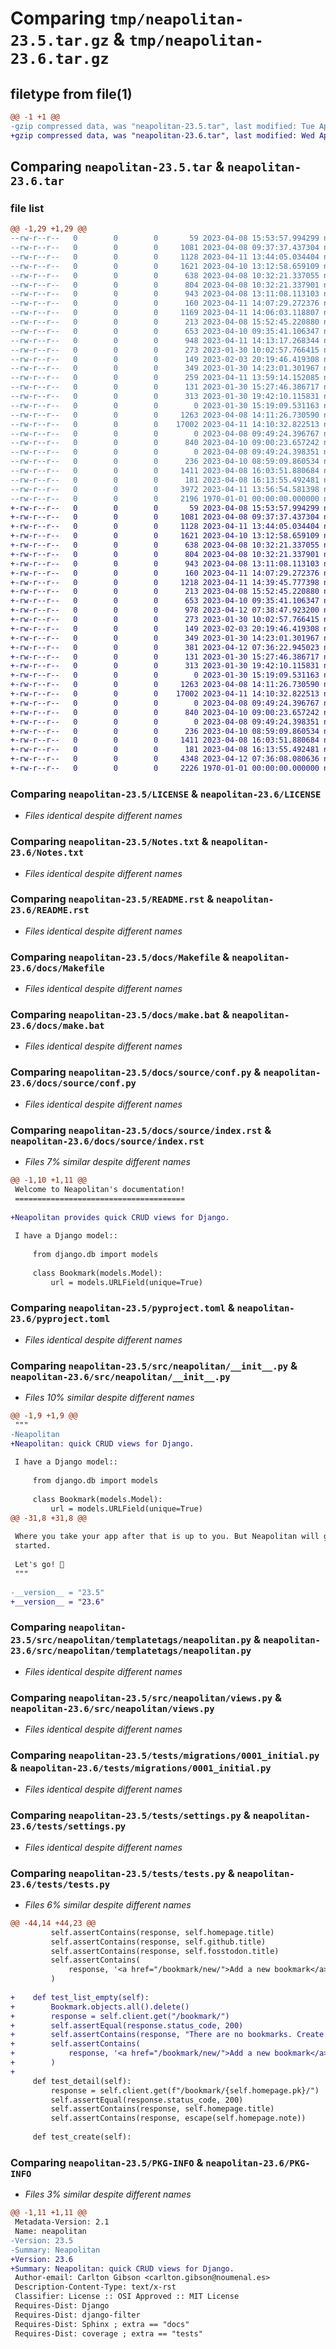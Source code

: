# Comparing `tmp/neapolitan-23.5.tar.gz` & `tmp/neapolitan-23.6.tar.gz`

## filetype from file(1)

```diff
@@ -1 +1 @@
-gzip compressed data, was "neapolitan-23.5.tar", last modified: Tue Apr 11 14:14:04 2023, max compression
+gzip compressed data, was "neapolitan-23.6.tar", last modified: Wed Apr 12 07:39:29 2023, max compression
```

## Comparing `neapolitan-23.5.tar` & `neapolitan-23.6.tar`

### file list

```diff
@@ -1,29 +1,29 @@
--rw-r--r--   0        0        0       59 2023-04-08 15:53:57.994299 neapolitan-23.5/.gitignore
--rw-r--r--   0        0        0     1081 2023-04-08 09:37:37.437304 neapolitan-23.5/LICENSE
--rw-r--r--   0        0        0     1128 2023-04-11 13:44:05.034404 neapolitan-23.5/Notes.txt
--rw-r--r--   0        0        0     1621 2023-04-10 13:12:58.659109 neapolitan-23.5/README.rst
--rw-r--r--   0        0        0      638 2023-04-08 10:32:21.337055 neapolitan-23.5/docs/Makefile
--rw-r--r--   0        0        0      804 2023-04-08 10:32:21.337901 neapolitan-23.5/docs/make.bat
--rw-r--r--   0        0        0      943 2023-04-08 13:11:08.113103 neapolitan-23.5/docs/source/conf.py
--rw-r--r--   0        0        0      160 2023-04-11 14:07:29.272376 neapolitan-23.5/docs/source/crud-view.rst
--rw-r--r--   0        0        0     1169 2023-04-11 14:06:03.118807 neapolitan-23.5/docs/source/index.rst
--rw-r--r--   0        0        0      213 2023-04-08 15:52:45.220880 neapolitan-23.5/justfile
--rw-r--r--   0        0        0      653 2023-04-10 09:35:41.106347 neapolitan-23.5/pyproject.toml
--rw-r--r--   0        0        0      948 2023-04-11 14:13:17.268344 neapolitan-23.5/src/neapolitan/__init__.py
--rw-r--r--   0        0        0      273 2023-01-30 10:02:57.766415 neapolitan-23.5/src/neapolitan/templates/neapolitan/object_confirm_delete.html
--rw-r--r--   0        0        0      149 2023-02-03 20:19:46.419308 neapolitan-23.5/src/neapolitan/templates/neapolitan/object_detail.html
--rw-r--r--   0        0        0      349 2023-01-30 14:23:01.301967 neapolitan-23.5/src/neapolitan/templates/neapolitan/object_form.html
--rw-r--r--   0        0        0      259 2023-04-11 13:59:14.152085 neapolitan-23.5/src/neapolitan/templates/neapolitan/object_list.html
--rw-r--r--   0        0        0      131 2023-01-30 15:27:46.386717 neapolitan-23.5/src/neapolitan/templates/neapolitan/partial/detail.html
--rw-r--r--   0        0        0      313 2023-01-30 19:42:10.115831 neapolitan-23.5/src/neapolitan/templates/neapolitan/partial/list.html
--rw-r--r--   0        0        0        0 2023-01-30 15:19:09.531163 neapolitan-23.5/src/neapolitan/templatetags/__init__.py
--rw-r--r--   0        0        0     1263 2023-04-08 14:11:26.730590 neapolitan-23.5/src/neapolitan/templatetags/neapolitan.py
--rw-r--r--   0        0        0    17002 2023-04-11 14:10:32.822513 neapolitan-23.5/src/neapolitan/views.py
--rw-r--r--   0        0        0        0 2023-04-08 09:49:24.396767 neapolitan-23.5/tests/__init__.py
--rw-r--r--   0        0        0      840 2023-04-10 09:00:23.657242 neapolitan-23.5/tests/migrations/0001_initial.py
--rw-r--r--   0        0        0        0 2023-04-08 09:49:24.398351 neapolitan-23.5/tests/migrations/__init__.py
--rw-r--r--   0        0        0      236 2023-04-10 08:59:09.860534 neapolitan-23.5/tests/models.py
--rw-r--r--   0        0        0     1411 2023-04-08 16:03:51.880684 neapolitan-23.5/tests/settings.py
--rw-r--r--   0        0        0      181 2023-04-08 16:13:55.492481 neapolitan-23.5/tests/templates/base.html
--rw-r--r--   0        0        0     3972 2023-04-11 13:56:54.581398 neapolitan-23.5/tests/tests.py
--rw-r--r--   0        0        0     2196 1970-01-01 00:00:00.000000 neapolitan-23.5/PKG-INFO
+-rw-r--r--   0        0        0       59 2023-04-08 15:53:57.994299 neapolitan-23.6/.gitignore
+-rw-r--r--   0        0        0     1081 2023-04-08 09:37:37.437304 neapolitan-23.6/LICENSE
+-rw-r--r--   0        0        0     1128 2023-04-11 13:44:05.034404 neapolitan-23.6/Notes.txt
+-rw-r--r--   0        0        0     1621 2023-04-10 13:12:58.659109 neapolitan-23.6/README.rst
+-rw-r--r--   0        0        0      638 2023-04-08 10:32:21.337055 neapolitan-23.6/docs/Makefile
+-rw-r--r--   0        0        0      804 2023-04-08 10:32:21.337901 neapolitan-23.6/docs/make.bat
+-rw-r--r--   0        0        0      943 2023-04-08 13:11:08.113103 neapolitan-23.6/docs/source/conf.py
+-rw-r--r--   0        0        0      160 2023-04-11 14:07:29.272376 neapolitan-23.6/docs/source/crud-view.rst
+-rw-r--r--   0        0        0     1218 2023-04-11 14:39:45.777398 neapolitan-23.6/docs/source/index.rst
+-rw-r--r--   0        0        0      213 2023-04-08 15:52:45.220880 neapolitan-23.6/justfile
+-rw-r--r--   0        0        0      653 2023-04-10 09:35:41.106347 neapolitan-23.6/pyproject.toml
+-rw-r--r--   0        0        0      978 2023-04-12 07:38:47.923200 neapolitan-23.6/src/neapolitan/__init__.py
+-rw-r--r--   0        0        0      273 2023-01-30 10:02:57.766415 neapolitan-23.6/src/neapolitan/templates/neapolitan/object_confirm_delete.html
+-rw-r--r--   0        0        0      149 2023-02-03 20:19:46.419308 neapolitan-23.6/src/neapolitan/templates/neapolitan/object_detail.html
+-rw-r--r--   0        0        0      349 2023-01-30 14:23:01.301967 neapolitan-23.6/src/neapolitan/templates/neapolitan/object_form.html
+-rw-r--r--   0        0        0      381 2023-04-12 07:36:22.945023 neapolitan-23.6/src/neapolitan/templates/neapolitan/object_list.html
+-rw-r--r--   0        0        0      131 2023-01-30 15:27:46.386717 neapolitan-23.6/src/neapolitan/templates/neapolitan/partial/detail.html
+-rw-r--r--   0        0        0      313 2023-01-30 19:42:10.115831 neapolitan-23.6/src/neapolitan/templates/neapolitan/partial/list.html
+-rw-r--r--   0        0        0        0 2023-01-30 15:19:09.531163 neapolitan-23.6/src/neapolitan/templatetags/__init__.py
+-rw-r--r--   0        0        0     1263 2023-04-08 14:11:26.730590 neapolitan-23.6/src/neapolitan/templatetags/neapolitan.py
+-rw-r--r--   0        0        0    17002 2023-04-11 14:10:32.822513 neapolitan-23.6/src/neapolitan/views.py
+-rw-r--r--   0        0        0        0 2023-04-08 09:49:24.396767 neapolitan-23.6/tests/__init__.py
+-rw-r--r--   0        0        0      840 2023-04-10 09:00:23.657242 neapolitan-23.6/tests/migrations/0001_initial.py
+-rw-r--r--   0        0        0        0 2023-04-08 09:49:24.398351 neapolitan-23.6/tests/migrations/__init__.py
+-rw-r--r--   0        0        0      236 2023-04-10 08:59:09.860534 neapolitan-23.6/tests/models.py
+-rw-r--r--   0        0        0     1411 2023-04-08 16:03:51.880684 neapolitan-23.6/tests/settings.py
+-rw-r--r--   0        0        0      181 2023-04-08 16:13:55.492481 neapolitan-23.6/tests/templates/base.html
+-rw-r--r--   0        0        0     4348 2023-04-12 07:36:08.080636 neapolitan-23.6/tests/tests.py
+-rw-r--r--   0        0        0     2226 1970-01-01 00:00:00.000000 neapolitan-23.6/PKG-INFO
```

### Comparing `neapolitan-23.5/LICENSE` & `neapolitan-23.6/LICENSE`

 * *Files identical despite different names*

### Comparing `neapolitan-23.5/Notes.txt` & `neapolitan-23.6/Notes.txt`

 * *Files identical despite different names*

### Comparing `neapolitan-23.5/README.rst` & `neapolitan-23.6/README.rst`

 * *Files identical despite different names*

### Comparing `neapolitan-23.5/docs/Makefile` & `neapolitan-23.6/docs/Makefile`

 * *Files identical despite different names*

### Comparing `neapolitan-23.5/docs/make.bat` & `neapolitan-23.6/docs/make.bat`

 * *Files identical despite different names*

### Comparing `neapolitan-23.5/docs/source/conf.py` & `neapolitan-23.6/docs/source/conf.py`

 * *Files identical despite different names*

### Comparing `neapolitan-23.5/docs/source/index.rst` & `neapolitan-23.6/docs/source/index.rst`

 * *Files 7% similar despite different names*

```diff
@@ -1,10 +1,11 @@
 Welcome to Neapolitan's documentation!
 ======================================
 
+Neapolitan provides quick CRUD views for Django.
 
 I have a Django model::
 
     from django.db import models
 
     class Bookmark(models.Model):
         url = models.URLField(unique=True)
```

### Comparing `neapolitan-23.5/pyproject.toml` & `neapolitan-23.6/pyproject.toml`

 * *Files identical despite different names*

### Comparing `neapolitan-23.5/src/neapolitan/__init__.py` & `neapolitan-23.6/src/neapolitan/__init__.py`

 * *Files 10% similar despite different names*

```diff
@@ -1,9 +1,9 @@
 """
-Neapolitan
+Neapolitan: quick CRUD views for Django.
 
 I have a Django model::
 
     from django.db import models
 
     class Bookmark(models.Model):
         url = models.URLField(unique=True)
@@ -31,8 +31,8 @@
 
 Where you take your app after that is up to you. But Neapolitan will get you
 started.
 
 Let's go! 🚀
 """
 
-__version__ = "23.5"
+__version__ = "23.6"
```

### Comparing `neapolitan-23.5/src/neapolitan/templatetags/neapolitan.py` & `neapolitan-23.6/src/neapolitan/templatetags/neapolitan.py`

 * *Files identical despite different names*

### Comparing `neapolitan-23.5/src/neapolitan/views.py` & `neapolitan-23.6/src/neapolitan/views.py`

 * *Files identical despite different names*

### Comparing `neapolitan-23.5/tests/migrations/0001_initial.py` & `neapolitan-23.6/tests/migrations/0001_initial.py`

 * *Files identical despite different names*

### Comparing `neapolitan-23.5/tests/settings.py` & `neapolitan-23.6/tests/settings.py`

 * *Files identical despite different names*

### Comparing `neapolitan-23.5/tests/tests.py` & `neapolitan-23.6/tests/tests.py`

 * *Files 6% similar despite different names*

```diff
@@ -44,14 +44,23 @@
         self.assertContains(response, self.homepage.title)
         self.assertContains(response, self.github.title)
         self.assertContains(response, self.fosstodon.title)
         self.assertContains(
             response, '<a href="/bookmark/new/">Add a new bookmark</a>', html=True
         )
 
+    def test_list_empty(self):
+        Bookmark.objects.all().delete()
+        response = self.client.get("/bookmark/")
+        self.assertEqual(response.status_code, 200)
+        self.assertContains(response, "There are no bookmarks. Create one now?")
+        self.assertContains(
+            response, '<a href="/bookmark/new/">Add a new bookmark</a>', html=True
+        )
+
     def test_detail(self):
         response = self.client.get(f"/bookmark/{self.homepage.pk}/")
         self.assertEqual(response.status_code, 200)
         self.assertContains(response, self.homepage.title)
         self.assertContains(response, escape(self.homepage.note))
 
     def test_create(self):
```

### Comparing `neapolitan-23.5/PKG-INFO` & `neapolitan-23.6/PKG-INFO`

 * *Files 3% similar despite different names*

```diff
@@ -1,11 +1,11 @@
 Metadata-Version: 2.1
 Name: neapolitan
-Version: 23.5
-Summary: Neapolitan
+Version: 23.6
+Summary: Neapolitan: quick CRUD views for Django.
 Author-email: Carlton Gibson <carlton.gibson@noumenal.es>
 Description-Content-Type: text/x-rst
 Classifier: License :: OSI Approved :: MIT License
 Requires-Dist: Django
 Requires-Dist: django-filter
 Requires-Dist: Sphinx ; extra == "docs"
 Requires-Dist: coverage ; extra == "tests"
```

